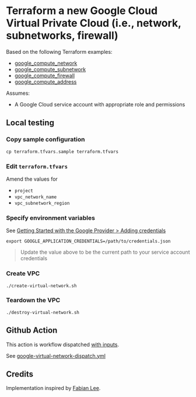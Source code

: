 # Terraform a new Google Cloud Virtual Private Cloud (i.e., network, subnetworks, firewall)

Based on the following Terraform examples:

* [google_compute_network](https://registry.terraform.io/providers/hashicorp/google/latest/docs/resources/compute_network)
* [google_compute_subnetwork](https://registry.terraform.io/providers/hashicorp/google/latest/docs/resources/compute_subnetwork)
* [google_compute_firewall](https://registry.terraform.io/providers/hashicorp/google/latest/docs/resources/compute_firewall)
* [google_compute_address](https://registry.terraform.io/providers/hashicorp/google/latest/docs/resources/compute_address)


Assumes:

* A Google Cloud service account with appropriate role and permissions


## Local testing

### Copy sample configuration

```
cp terraform.tfvars.sample terraform.tfvars
```

### Edit `terraform.tfvars`

Amend the values for

* `project`
* `vpc_network_name`
* `vpc_subnetwork_region`


### Specify environment variables

See [Getting Started with the Google Provider > Adding credentials](https://registry.terraform.io/providers/hashicorp/google/latest/docs/guides/getting_started#adding-credentials)

```
export GOOGLE_APPLICATION_CREDENTIALS=/path/to/credentials.json
```
> Update the value above to be the current path to your service account credentials

### Create VPC

```
./create-virtual-network.sh
```

### Teardown the VPC

```
./destroy-virtual-network.sh
```


## Github Action

This action is workflow dispatched [with inputs](https://docs.github.com/en/actions/using-workflows/workflow-syntax-for-github-actions#onworkflow_dispatchinputs).

See [google-virtual-network-dispatch.yml](https://github.com/clicktruck/google-actions/actions/workflows/google-virtual-network-dispatch.yml)



## Credits

Implementation inspired by [Fabian Lee](https://github.com/fabianlee/gcp-gke-clusters-ingress).
